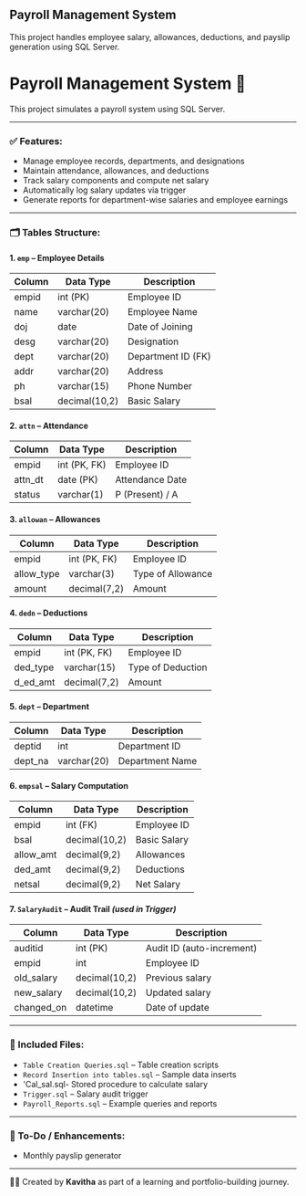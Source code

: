 ## Payroll Management System  
This project handles employee salary, allowances, deductions, and payslip generation using SQL Server.

# Payroll Management System 💼

This project simulates a payroll system using SQL Server.

---

### ✅ Features:
- Manage employee records, departments, and designations
- Maintain attendance, allowances, and deductions
- Track salary components and compute net salary
- Automatically log salary updates via trigger
- Generate reports for department-wise salaries and employee earnings

---

### 🗂️ Tables Structure:

#### 1. `emp` – Employee Details
| Column   | Data Type     | Description             |
|----------|----------------|-------------------------|
| empid    | int (PK)       | Employee ID             |
| name     | varchar(20)    | Employee Name           |
| doj      | date           | Date of Joining         |
| desg     | varchar(20)    | Designation             |
| dept     | varchar(20)    | Department ID (FK)      |
| addr     | varchar(20)    | Address                 |
| ph       | varchar(15)    | Phone Number            |
| bsal     | decimal(10,2)  | Basic Salary            |

#### 2. `attn` – Attendance
| Column    | Data Type     | Description         |
|-----------|---------------|---------------------|
| empid     | int (PK, FK)  | Employee ID         |
| attn_dt   | date (PK)     | Attendance Date     |
| status    | varchar(1)    | P (Present) / A     |

#### 3. `allowan` – Allowances
| Column      | Data Type     | Description         |
|-------------|---------------|---------------------|
| empid       | int (PK, FK)  | Employee ID         |
| allow_type  | varchar(3)    | Type of Allowance   |
| amount      | decimal(7,2)  | Amount              |

#### 4. `dedn` – Deductions
| Column    | Data Type     | Description        |
|-----------|---------------|--------------------|
| empid     | int (PK, FK)  | Employee ID        |
| ded_type  | varchar(15)   | Type of Deduction  |
| d_ed_amt  | decimal(7,2)  | Amount             |

#### 5. `dept` – Department
| Column    | Data Type     | Description       |
|-----------|---------------|-------------------|
| deptid    | int           | Department ID     |
| dept_na   | varchar(20)   | Department Name   |

#### 6. `empsal` – Salary Computation
| Column     | Data Type      | Description         |
|------------|----------------|---------------------|
| empid      | int (FK)       | Employee ID         |
| bsal       | decimal(10,2)  | Basic Salary        |
| allow_amt  | decimal(9,2)   | Allowances          |
| ded_amt    | decimal(9,2)   | Deductions          |
| netsal     | decimal(9,2)   | Net Salary          |

#### 7. `SalaryAudit` – Audit Trail *(used in Trigger)*
| Column      | Data Type       | Description               |
|-------------|-----------------|---------------------------|
| auditid     | int (PK)        | Audit ID (auto-increment) |
| empid       | int             | Employee ID               |
| old_salary  | decimal(10,2)   | Previous salary           |
| new_salary  | decimal(10,2)   | Updated salary            |
| changed_on  | datetime        | Date of update            |

---

### 📂 Included Files:
- `Table Creation Queries.sql` – Table creation scripts
- `Record Insertion into tables.sql` – Sample data inserts
- 'Cal_sal.sql- Stored procedure to calculate salary
- `Trigger.sql` – Salary audit trigger
- `Payroll_Reports.sql` – Example queries and reports

---

### 🔁 To-Do / Enhancements:
- Monthly payslip generator

---

👩‍💻 Created by **Kavitha** as part of a learning and portfolio-building journey.

